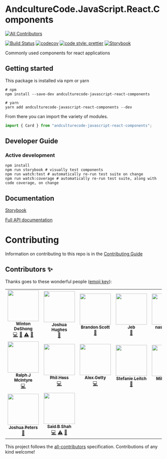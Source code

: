 # AndcultureCode.JavaScript.React.Components
<!-- ALL-CONTRIBUTORS-BADGE:START - Do not remove or modify this section -->
[![All Contributors](https://img.shields.io/badge/all_contributors-16-orange.svg?style=flat-square)](#contributors-)
<!-- ALL-CONTRIBUTORS-BADGE:END -->

[![Build Status](https://travis-ci.org/AndcultureCode/AndcultureCode.JavaScript.React.Components.svg?branch=master)](https://travis-ci.org/AndcultureCode/AndcultureCode.JavaScript.React.Components)
[![codecov](https://codecov.io/gh/AndcultureCode/AndcultureCode.JavaScript.React.Components/branch/master/graph/badge.svg)](https://codecov.io/gh/AndcultureCode/AndcultureCode.JavaScript.React.Components)
[![code style: prettier](https://img.shields.io/badge/code_style-prettier-ff69b4.svg?style=flat-square)](https://github.com/prettier/prettier)
[![Storybook](https://raw.githubusercontent.com/storybookjs/brand/master/badge/badge-storybook.svg)](https://andculturecode.github.io/AndcultureCode.JavaScript.React.Components)

Commonly used components for react applications

## Getting started

This package is installed via npm or yarn

```shell
# npm
npm install --save-dev andculturecode-javascript-react-components

# yarn
yarn add andculturecode-javascript-react-components --dev
```

From there you can import the variety of modules.

```typescript
import { Card } from "andculturecode-javascript-react-components";
```

## Developer Guide

### Active development

```shell
npm install
npm run storybook # visually test components
npm run watch:test # automatically re-run test suite on change
npm run watch:coverage # automatically re-run test suite, along with code coverage, on change
```

###

## Documentation

[Storybook](https://andculturecode.github.io/AndcultureCode.JavaScript.React.Components)

[Full API documentation](docs/README.md)

# Contributing

Information on contributing to this repo is in the [Contributing Guide](CONTRIBUTING.md)

## Contributors ✨

Thanks goes to these wonderful people ([emoji key](https://allcontributors.org/docs/en/emoji-key)):

<!-- ALL-CONTRIBUTORS-LIST:START - Do not remove or modify this section -->
<!-- prettier-ignore-start -->
<!-- markdownlint-disable -->
<table>
  <tr>
    <td align="center"><a href="https://winton.me"><img src="https://avatars.githubusercontent.com/u/48424?v=4?s=100" width="100px;" alt=""/><br /><sub><b>Winton DeShong</b></sub></a><br /><a href="https://github.com/AndcultureCode/AndcultureCode.JavaScript.React.Components/commits?author=wintondeshong" title="Code">💻</a> <a href="https://github.com/AndcultureCode/AndcultureCode.JavaScript.React.Components/commits?author=wintondeshong" title="Documentation">📖</a> <a href="https://github.com/AndcultureCode/AndcultureCode.JavaScript.React.Components/commits?author=wintondeshong" title="Tests">⚠️</a> <a href="https://github.com/AndcultureCode/AndcultureCode.JavaScript.React.Components/pulls?q=is%3Apr+reviewed-by%3Awintondeshong" title="Reviewed Pull Requests">👀</a></td>
    <td align="center"><a href="https://github.com/jhugs"><img src="https://avatars.githubusercontent.com/u/14300627?v=4?s=100" width="100px;" alt=""/><br /><sub><b>Joshua Hughes</b></sub></a><br /><a href="https://github.com/AndcultureCode/AndcultureCode.JavaScript.React.Components/pulls?q=is%3Apr+reviewed-by%3Ajhugs" title="Reviewed Pull Requests">👀</a></td>
    <td align="center"><a href="https://github.com/brandongregoryscott"><img src="https://avatars.githubusercontent.com/u/11774799?v=4?s=100" width="100px;" alt=""/><br /><sub><b>Brandon Scott</b></sub></a><br /><a href="https://github.com/AndcultureCode/AndcultureCode.JavaScript.React.Components/pulls?q=is%3Apr+reviewed-by%3Abrandongregoryscott" title="Reviewed Pull Requests">👀</a></td>
    <td align="center"><a href="http://jebediahelliott.com"><img src="https://avatars.githubusercontent.com/u/26680652?v=4?s=100" width="100px;" alt=""/><br /><sub><b>Jeb</b></sub></a><br /><a href="https://github.com/AndcultureCode/AndcultureCode.JavaScript.React.Components/pulls?q=is%3Apr+reviewed-by%3Ajebediahelliott" title="Reviewed Pull Requests">👀</a></td>
    <td align="center"><a href="https://github.com/nasnyder91"><img src="https://avatars.githubusercontent.com/u/30235123?v=4?s=100" width="100px;" alt=""/><br /><sub><b>nasnyder91</b></sub></a><br /><a href="https://github.com/AndcultureCode/AndcultureCode.JavaScript.React.Components/pulls?q=is%3Apr+reviewed-by%3Anasnyder91" title="Reviewed Pull Requests">👀</a></td>
    <td align="center"><a href="https://mjones.network"><img src="https://avatars.githubusercontent.com/u/8648891?v=4?s=100" width="100px;" alt=""/><br /><sub><b>Mat Jones</b></sub></a><br /><a href="https://github.com/AndcultureCode/AndcultureCode.JavaScript.React.Components/pulls?q=is%3Apr+reviewed-by%3Amrjones2014" title="Reviewed Pull Requests">👀</a> <a href="https://github.com/AndcultureCode/AndcultureCode.JavaScript.React.Components/commits?author=mrjones2014" title="Code">💻</a></td>
    <td align="center"><a href="https://github.com/KevinBusch"><img src="https://avatars.githubusercontent.com/u/775414?v=4?s=100" width="100px;" alt=""/><br /><sub><b>Kevin Busch</b></sub></a><br /><a href="https://github.com/AndcultureCode/AndcultureCode.JavaScript.React.Components/commits?author=KevinBusch" title="Code">💻</a> <a href="https://github.com/AndcultureCode/AndcultureCode.JavaScript.React.Components/commits?author=KevinBusch" title="Documentation">📖</a> <a href="https://github.com/AndcultureCode/AndcultureCode.JavaScript.React.Components/pulls?q=is%3Apr+reviewed-by%3AKevinBusch" title="Reviewed Pull Requests">👀</a></td>
  </tr>
  <tr>
    <td align="center"><a href="http://www.ralphjmcintyre.com"><img src="https://avatars.githubusercontent.com/u/8047934?v=4?s=100" width="100px;" alt=""/><br /><sub><b>Ralph J McIntyre</b></sub></a><br /><a href="https://github.com/AndcultureCode/AndcultureCode.JavaScript.React.Components/commits?author=ralphjmcintyre" title="Code">💻</a></td>
    <td align="center"><a href="https://github.com/phess101"><img src="https://avatars.githubusercontent.com/u/4418062?v=4?s=100" width="100px;" alt=""/><br /><sub><b>Phil Hess</b></sub></a><br /><a href="https://github.com/AndcultureCode/AndcultureCode.JavaScript.React.Components/commits?author=phess101" title="Code">💻</a></td>
    <td align="center"><a href="http://www.alexgetty.co"><img src="https://avatars.githubusercontent.com/u/1761801?v=4?s=100" width="100px;" alt=""/><br /><sub><b>Alex Getty</b></sub></a><br /><a href="https://github.com/AndcultureCode/AndcultureCode.JavaScript.React.Components/commits?author=alexgetty" title="Code">💻</a></td>
    <td align="center"><a href="https://github.com/Stefanie899"><img src="https://avatars.githubusercontent.com/u/37462028?v=4?s=100" width="100px;" alt=""/><br /><sub><b>Stefanie Leitch</b></sub></a><br /><a href="https://github.com/AndcultureCode/AndcultureCode.JavaScript.React.Components/pulls?q=is%3Apr+reviewed-by%3AStefanie899" title="Reviewed Pull Requests">👀</a></td>
    <td align="center"><a href="https://github.com/HeyKos"><img src="https://avatars.githubusercontent.com/u/5178698?v=4?s=100" width="100px;" alt=""/><br /><sub><b>Mike Koser</b></sub></a><br /><a href="https://github.com/AndcultureCode/AndcultureCode.JavaScript.React.Components/pulls?q=is%3Apr+reviewed-by%3AHeyKos" title="Reviewed Pull Requests">👀</a></td>
    <td align="center"><a href="http://mytydev.com"><img src="https://avatars.githubusercontent.com/u/37794?v=4?s=100" width="100px;" alt=""/><br /><sub><b>Michael Tyson</b></sub></a><br /><a href="https://github.com/AndcultureCode/AndcultureCode.JavaScript.React.Components/pulls?q=is%3Apr+reviewed-by%3Amyty" title="Reviewed Pull Requests">👀</a></td>
    <td align="center"><a href="http://resume.dylanjustice.com"><img src="https://avatars.githubusercontent.com/u/22502365?v=4?s=100" width="100px;" alt=""/><br /><sub><b>Dylan Justice</b></sub></a><br /><a href="https://github.com/AndcultureCode/AndcultureCode.JavaScript.React.Components/pulls?q=is%3Apr+reviewed-by%3Adylanjustice" title="Reviewed Pull Requests">👀</a></td>
  </tr>
  <tr>
    <td align="center"><a href="https://github.com/joshuapeters"><img src="https://avatars.githubusercontent.com/u/9259962?v=4?s=100" width="100px;" alt=""/><br /><sub><b>Joshua Peters</b></sub></a><br /><a href="https://github.com/AndcultureCode/AndcultureCode.JavaScript.React.Components/pulls?q=is%3Apr+reviewed-by%3Ajoshuapeters" title="Reviewed Pull Requests">👀</a></td>
    <td align="center"><a href="https://www.saidshah.com"><img src="https://avatars.githubusercontent.com/u/19719299?v=4?s=100" width="100px;" alt=""/><br /><sub><b>Said B Shah</b></sub></a><br /><a href="https://github.com/AndcultureCode/AndcultureCode.JavaScript.React.Components/commits?author=SaidShah" title="Code">💻</a> <a href="https://github.com/AndcultureCode/AndcultureCode.JavaScript.React.Components/commits?author=SaidShah" title="Tests">⚠️</a> <a href="#maintenance-SaidShah" title="Maintenance">🚧</a></td>
  </tr>
</table>

<!-- markdownlint-restore -->
<!-- prettier-ignore-end -->

<!-- ALL-CONTRIBUTORS-LIST:END -->

This project follows the [all-contributors](https://github.com/all-contributors/all-contributors) specification. Contributions of any kind welcome!
